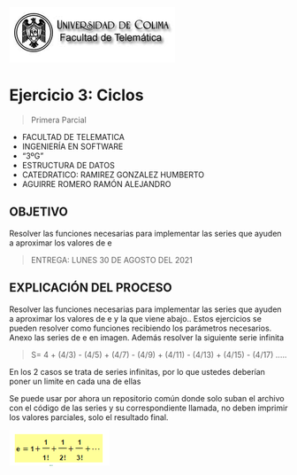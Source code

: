 ![Logo](img/ucol-logo.jpg)

# Ejercicio 3: Ciclos

> Primera Parcial

- FACULTAD DE TELEMATICA
- INGENIERÍA EN SOFTWARE
- “3ºG”
- ESTRUCTURA DE DATOS
- CATEDRATICO: RAMIREZ GONZALEZ HUMBERTO
- AGUIRRE ROMERO RAMÓN ALEJANDRO

## OBJETIVO

Resolver las funciones necesarias para implementar las series que ayuden a aproximar los valores de e

> ENTREGA: LUNES 30 DE AGOSTO DEL 2021

## EXPLICACIÓN DEL PROCESO

Resolver las funciones necesarias para implementar las series que ayuden a aproximar los valores de e y la que viene abajo..
Estos ejercicios se pueden resolver como funciones recibiendo los parámetros necesarios.
Anexo las series de e en imagen.
Además resolver la siguiente serie infinita

> S= 4 + (4/3) - (4/5) + (4/7) - (4/9) + (4/11) - (4/13) + (4/15) - (4/17) .....

En los 2 casos se trata de series infinitas, por lo que ustedes deberían poner un limite en cada una de ellas

Se puede usar por ahora un repositorio común donde solo suban el archivo con el código de las series y su correspondiente llamada, no deben imprimir los valores parciales, solo el resultado final.

![Ejemplo](img/e.PNG)
